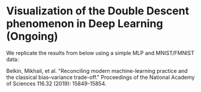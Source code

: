 # Visualization of the Double Descent phenomenon in Deep Learning (Ongoing)

We replicate the results from below using a simple MLP and MNIST/FMNIST data:

Belkin, Mikhail, et al. "Reconciling modern machine-learning practice and the classical bias–variance trade-off." Proceedings of the National Academy of Sciences 116.32 (2019): 15849-15854.

